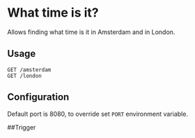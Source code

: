 # What time is it?

Allows finding what time is it in Amsterdam and in London.

## Usage

```
GET /amsterdam
GET /london
```

## Configuration

Default port is 8080, to override set `PORT` environment variable.

##Trigger

